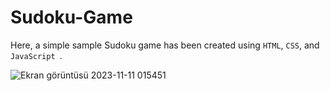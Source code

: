 # Sudoku-Game
Here, a simple sample Sudoku game has been created using `HTML`, `CSS`, and `JavaScript `.

![Ekran görüntüsü 2023-11-11 015451](https://github.com/ipekurunn/Sudoku-Game/assets/118728156/5fe88f26-b866-4a0c-a72c-a5a6086ce369)
